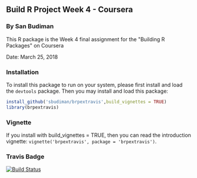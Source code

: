 ## Build R Project Week 4 - Coursera
### By San Budiman

This R package is the Week 4 final assignment for the "Building R Packages" on Coursera

Date: March 25, 2018 

### Installation

To install this package to run on your system, please first install and load the `devtools` package. Then you may install and load this package:

```R
install_github('sbudiman/brpextravis',build_vignettes = TRUE)
library(brpextravis)
```

### Vignette

If you install with build_vignettes = TRUE, then you can read the introduction vignette: `vignette('brpextravis', package = 'brpextravis')`.


### Travis Badge

[![Build Status](https://travis-ci.org/sbudiman/brpextravis.svg?branch=master)](https://travis-ci.org/sbudiman/brpextravis)
